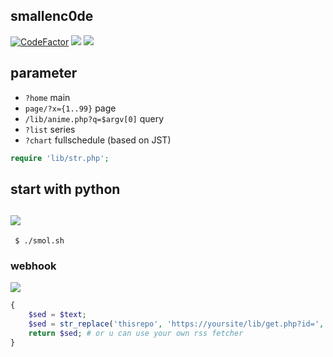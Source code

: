 ## smallenc0de  
[![CodeFactor](https://www.codefactor.io/repository/github/sinkaroid/smallencode/badge)](https://www.codefactor.io/repository/github/sinkaroid/smallencode) [![](https://img.shields.io/packagist/php-v/curl/curl)](https://packagist.org/packages/curl/curl) [![](https://img.shields.io/github/commit-activity/m/sinkaroid/smallencode)](https://github.com/sinkaroid/smallencode/tree/master)  
## parameter  
- `?home` main  
- `page/?x={1..99}` page  
- `/lib/anime.php?q=$argv[0]` query  
- `?list` series
- `?chart` fullschedule (based on JST)  

```php
require 'lib/str.php'; 
```

## start with python  
![](https://i.imgur.com/Dp8nJEN.png)  
----
     $ ./smol.sh  
### webhook


![](https://1.bp.blogspot.com/-ZAnSufSPKi8/XWcjUUFCVCI/AAAAAAAAJqw/Q8SpFfiUftU-QQobxelQj9uGpkyhZ61GgCLcBGAs/s1600/Screenshot_121.png)  

```php
{
    $sed = $text;
    $sed = str_replace('thisrepo', 'https://yoursite/lib/get.php?id=', $sed);
    return $sed; # or u can use your own rss fetcher
}
``` 